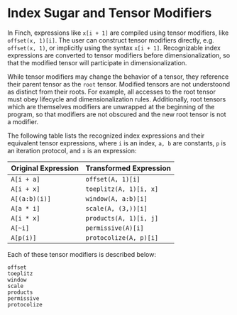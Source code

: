 # Index Sugar and Tensor Modifiers

In Finch, expressions like `x[i + 1]` are compiled using tensor modifiers, like
`offset(x, 1)[i]`. The user can construct tensor modifiers directly, e.g.
`offset(x, 1)`, or implicitly using the syntax `x[i + 1]`. Recognizable index
expressions are converted to tensor modifiers before dimensionalization, so that
the modified tensor will participate in dimensionalization.

While tensor modifiers may change the behavior of a tensor, they reference their
parent tensor as the `root` tensor. Modified tensors are not understoond as
distinct from their roots. For example, all accesses to the root tensor must
obey lifecycle and dimensionalization rules. Additionally, root tensors which
are themselves modifiers are unwrapped at the beginning of the program, so that
modifiers are not obscured and the new root tensor is not a modifier.

The following table lists the recognized index expressions and their equivalent
tensor expressions, where `i` is an index, `a, b` are constants, `p` is an
iteration protocol, and `x` is an expression:

| Original Expression | Transformed Expression |
|:------------------- |:---------------------- |
| `A[i + a]`          | `offset(A, 1)[i]`      |
| `A[i + x]`          | `toeplitz(A, 1)[i, x]` |
| `A[(a:b)(i)]`       | `window(A, a:b)[i]`    |
| `A[a * i]`          | `scale(A, (3,))[i]`    |
| `A[i * x]`          | `products(A, 1)[i, j]` |
| `A[~i]`             | `permissive(A)[i]`     |
| `A[p(i)]`           | `protocolize(A, p)[i]` |

Each of these tensor modifiers is described below:

```@docs
offset
toeplitz
window
scale
products
permissive
protocolize
```
